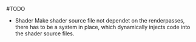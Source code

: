 #TODO
- Shader
    Make shader source file not dependet on the renderpasses,
    there has to be a system in place, which dynamically injects code into the shader source files.